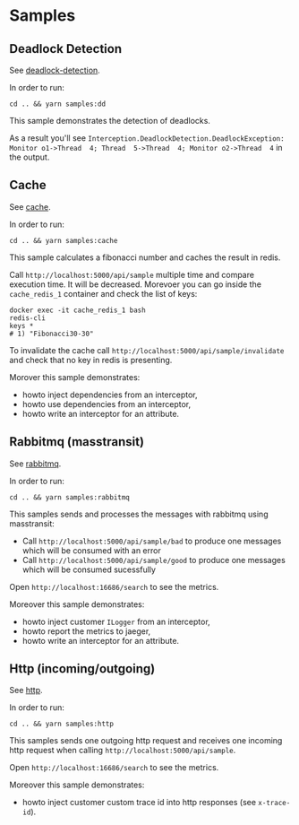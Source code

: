 # Samples

## Deadlock Detection

See [deadlock-detection](deadlock-detection).

In order to run:
```
cd .. && yarn samples:dd
```

This sample demonstrates the detection of deadlocks.

As a result you'll see `Interception.DeadlockDetection.DeadlockException: Monitor o1->Thread  4; Thread  5->Thread  4; Monitor o2->Thread  4` in the output.

## Cache

See [cache](cache).

In order to run:
```
cd .. && yarn samples:cache
```

This sample calculates a fibonacci number and caches the result in redis.

Call `http://localhost:5000/api/sample` multiple time and compare execution time. It will be decreased.
Morevoer you can go inside the `cache_redis_1` container and check the list of keys:

```
docker exec -it cache_redis_1 bash
redis-cli
keys *
# 1) "Fibonacci30-30"
```

To invalidate the cache call `http://localhost:5000/api/sample/invalidate` and check that no key in redis is presenting.

Morover this sample demonstrates:
 - howto inject dependencies from an interceptor,
 - howto use  dependencies from an interceptor,
 - howto write an interceptor for an attribute.

## Rabbitmq (masstransit)

See [rabbitmq](rabbitmq).

In order to run:
```
cd .. && yarn samples:rabbitmq
```

This samples sends and processes the messages with rabbitmq using masstransit:
 - Call `http://localhost:5000/api/sample/bad` to produce one messages which will be consumed with an error
 - Call `http://localhost:5000/api/sample/good` to produce one messages which will be consumed sucessfully

Open `http://localhost:16686/search` to see the metrics.

Moreover this sample demonstrates:
 - howto inject customer `ILogger` from an interceptor,
 - howto report the metrics to jaeger,
 - howto write an interceptor for an attribute.

## Http (incoming/outgoing)

See [http](http).

In order to run:
```
cd .. && yarn samples:http
```

This samples sends one outgoing http request and receives one incoming http request when calling `http://localhost:5000/api/sample`.

Open `http://localhost:16686/search` to see the metrics.

Moreover this sample demonstrates:
 - howto inject customer custom trace id into http responses (see `x-trace-id`).
